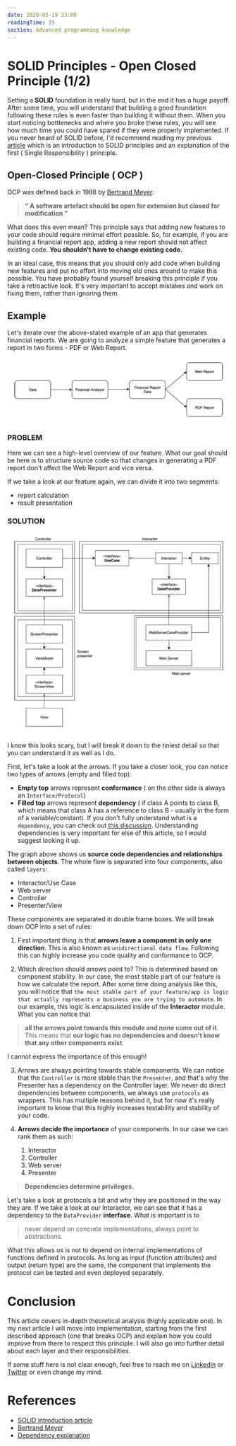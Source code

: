 ```yaml
---
date: 2020-05-19 23:00
readingTime: 15
section: Advanced programming knowledge
---
```



#	SOLID Principles - Open Closed Principle (1/2)


Setting a **SOLID** foundation is really hard, but in the end it has a huge payoff. After some time, you will understand that building a good foundation following these rules is even faster than building it without them. When you start noticing bottlenecks and where you broke these rules, you will see how much time you could have spared if they were properly implemented. If you never heard of SOLID before, I'd recommend reading my previous [article](https://caterpillardev.com/posts/SRP/) which is an introduction to SOLID principles and an explanation of the first ( Single Responsibility ) principle.


## Open-Closed Principle ( OCP )

OCP was defined back in 1988 by [Bertrand Meyer](https://en.wikipedia.org/wiki/Bertrand_Meyer):

> **“ A software artefact should be open for extension but closed for modification ”**

What does this even mean? This principle says that adding new features to your code should require minimal effort possible. So, for example, if you are building a financial report app, adding a new report should not affect existing code. **You shouldn't have to change existing code.**

In an ideal case, this means that you should only add code when building new features and put no effort into moving old ones around to make this possible. You have probably found yourself breaking this principle if you take a retroactive look. It's very important to accept mistakes and work on fixing them, rather than ignoring them.

## Example

Let's iterate over the above-stated example of an app that generates financial reports. We are going to analyze a simple feature that generates a report in two forms - PDF or Web Report.

![](/images/OCP_example_flow.png)

### **PROBLEM**

Here we can see a high-level overview of our feature. What our goal should be here is to structure source code so that changes in generating a PDF report don't affect the Web Report and vice versa.

If we take a look at our feature again, we can divide it into two segments:
- report calculation
- result presentation

### **SOLUTION**

![](/images/OCP.png)


I know this looks scary, but I will break it down to the tiniest detail so that you can understand it as well as I do.

First, let's take a look at the arrows. If you take a closer look, you can notice two types of arrows (empty and filled top):

- **Empty top** arrows represent **conformance** ( on the other side is always an `Interface/Protocol`)
- **Filled top** arrows represent **dependency** ( if class A points to class B, which means that class A has a reference to class B - usually in the form of a variable/constant). If you don't fully understand what is a `dependency`, you can check out [this discussion](https://www.quora.com/What-is-a-dependency-in-coding?share=1). Understanding dependencies is very important for else of this article, so I would suggest looking it up.


The graph above shows us **source code dependencies and relationships between objects**. The whole flow is separated into four components, also called `layers`:

- Interactor/Use Case
- Web server 
- Controller
- Presenter/View

These components are separated in double frame boxes. We will break down OCP into a set of rules:

1) First important thing is that **arrows leave a component in only one direction**. This is also known as `unidirectional data flow`. Following this can highly increase you code quality and conformance to OCP.

2) Which direction should arrows point to? This is determined based on component stability. In our case, the most stable part of our feature is how we calculate the report. After some time doing analysis like this, you will notice that `the most stable part of your feature/app is logic that actually represents a business you are trying to automate`. In our example, this logic is encapsulated inside of the **Interactor** module. What you can notice that 

> **all the arrows point towards this module and none come out of it**. This means that **our logic has no dependencies and doesn't know that any other components exist**. 

I cannot express the importance of this enough!

3) Arrows are always pointing towards stable components. We can notice that the `Controller` is more stable than the `Presenter`, and that's why the Presenter has a dependency on the Controller layer. We never do direct dependencies between components, we always use `protocols` as wrappers. This has multiple reasons behind it, but for now it's really important to know that this highly increases testability and stability of your code.

4) **Arrows decide the importance** of your components. In our case we can rank them as such:
	1. Interactor
	2. Controller
	3. Web server
	4. Presenter


> **Dependencies determine privileges.**

Let's take a look at protocols a bit and why they are positioned in the way they are. If we take a look at our Interactor, we can see that it has a dependency to the `DataProvider` **interface**. What is important is to 
> never depend on concrete implementations, always point to abstractions.

What this allows us is not to depend on internal implementations of functions defined in protocols. As long as input (function attributes) and output (return type) are the same, the component that implements the protocol can be tested and even deployed separately.

# Conclusion
This article covers in-depth theoretical analysis (highly applicable one). In my next article I will move into implementation, starting from the first described approach (one that breaks OCP) and explain how you could improve from there to respect this principle. I will also go into further detail about each layer and their responsibilities.

If some stuff here is not clear enough, feel free to reach me on  [LinkedIn](https://www.linkedin.com/in/nikolamatijevic) or [Twitter](https://twitter.com/nmatijevic1) or even change my mind. 


# References

- [SOLID introduction article](https://caterpillardev.com/posts/SRP/)
- [Bertrand Meyer](https://en.wikipedia.org/wiki/Bertrand_Meyer)
- [Dependency explanation](https://www.quora.com/What-is-a-dependency-in-coding?share=1)
